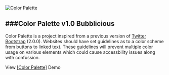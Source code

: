 ![Color Palette](https://raw.github.com/courtney-jordan/color-palette/master/images/color-palette.png "Color Palette version 1.0 Bubblicious")

###Color Palette v1.0 Bubblicious
---
Color Palette is a project inspired from a previous version of [Twitter Bootstrap](http://bootstrapdocs.com/v2.0.0/docs/less.html#variables "Twitter Bootstrapp 2.0.0") (2.0.0). Websites should have set guidelines as to a color scheme from buttons to linked text. These guidelines will prevent multiple color usage on various elements which could cause accessbility issues along with confussion. 

View [[Color Palette]](http://courtney-jordan.github.io/color-palette/index.html) Demo